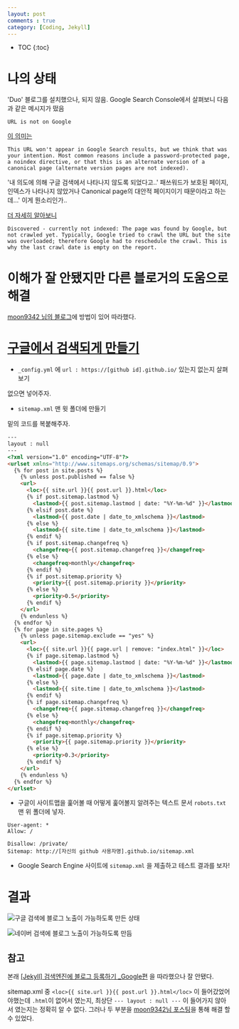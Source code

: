 ```yaml
---
layout: post
comments : true
category: [Coding, Jekyll]
---
```


* TOC
{:toc}


# 나의 상태

'Duo' 블로그를 설치했으나, 되지 않음.
Google Search Console에서 살펴보니 다음과 같은 메시지가 떴음

`URL is not on Google`

[이 의미는](https://support.google.com/webmasters/answer/7440203#status_types)
```
This URL won't appear in Google Search results, but we think that was your intention. Most common reasons include a password-protected page, a noindex directive, or that this is an alternate version of a canonical page (alternate version pages are not indexed).
```

'내 의도에 의해 구글 검색에서 나타나지 않도록 되었다고..' 패쓰워드가 보호된 페이지, 인덱스가 나타나지 않았거나 Canonical page의 대안적 페이지이기 때문이라고 하는데...' 이게 뭔소리인가..

[더 자세히 알아보니](https://support.google.com/webmasters/answer/9012289#url_not_on_google)

```
Discovered - currently not indexed: The page was found by Google, but not crawled yet. Typically, Google tried to crawl the URL but the site was overloaded; therefore Google had to reschedule the crawl. This is why the last crawl date is empty on the report.
```

# 이해가 잘 안됐지만 다른 블로거의 도움으로 해결

[moon9342 님의 블로그](https://moon9342.github.io/jekyll-sitemap)에 방법이 있어 따라했다.



# [구글에서 검색되게 만들기](https://moon9342.github.io/jekyll-sitemap)


- `_config.yml` 에 `url : https://[github id].github.io/` 있는지 없는지 살펴보기

없으면 넣어주자.



- `sitemap.xml` 맨 윗 폴더에 만들기

밑의 코드를 복붙해주자.

```html
---
layout : null
---
<?xml version="1.0" encoding="UTF-8"?>
<urlset xmlns="http://www.sitemaps.org/schemas/sitemap/0.9">
  {% for post in site.posts %}
    {% unless post.published == false %}
    <url>
      <loc>{{ site.url }}{{ post.url }}.html</loc>
      {% if post.sitemap.lastmod %}
        <lastmod>{{ post.sitemap.lastmod | date: "%Y-%m-%d" }}</lastmod>
      {% elsif post.date %}
        <lastmod>{{ post.date | date_to_xmlschema }}</lastmod>
      {% else %}
        <lastmod>{{ site.time | date_to_xmlschema }}</lastmod>
      {% endif %}
      {% if post.sitemap.changefreq %}
        <changefreq>{{ post.sitemap.changefreq }}</changefreq>
      {% else %}
        <changefreq>monthly</changefreq>
      {% endif %}
      {% if post.sitemap.priority %}
        <priority>{{ post.sitemap.priority }}</priority>
      {% else %}
        <priority>0.5</priority>
      {% endif %}
    </url>
    {% endunless %}
  {% endfor %}
  {% for page in site.pages %}
    {% unless page.sitemap.exclude == "yes" %}
    <url>
      <loc>{{ site.url }}{{ page.url | remove: "index.html" }}</loc>
      {% if page.sitemap.lastmod %}
        <lastmod>{{ page.sitemap.lastmod | date: "%Y-%m-%d" }}</lastmod>
      {% elsif page.date %}
        <lastmod>{{ page.date | date_to_xmlschema }}</lastmod>
      {% else %}
        <lastmod>{{ site.time | date_to_xmlschema }}</lastmod>
      {% endif %}
      {% if page.sitemap.changefreq %}
        <changefreq>{{ page.sitemap.changefreq }}</changefreq>
      {% else %}
        <changefreq>monthly</changefreq>
      {% endif %}
      {% if page.sitemap.priority %}
        <priority>{{ page.sitemap.priority }}</priority>
      {% else %}
        <priority>0.3</priority>
      {% endif %}
    </url>
    {% endunless %}
  {% endfor %}
</urlset>
```

- 구글이 사이트맵을 훑어볼 때 어떻게 훑어볼지 알려주는 텍스트 문서 `robots.txt` 맨 위 폴더에 넣자.

```
User-agent: *
Allow: /

Disallow: /private/
Sitemap: http://[자신의 github 사용자명].github.io/sitemap.xml
```

- Google Search Engine 사이트에 `sitemap.xml` 을 제출하고 테스트 결과를 보자!

# 결과

![구글 검색에 블로그 노출이 가능하도록 만든 상태](https://i.imgur.com/sNQxYoE.png)

![네이버 검색에 블로그 노출이 가능하도록 만듬](https://i.imgur.com/97i5Y2Q.png)

## 참고

본래 [[Jekyll] 검색엔진에 블로그 등록하기 _Google편](https://gmlwjd9405.github.io/2017/10/20/include-blog-in-a-GoogleSearchEngine.html) 을 따라했으나 잘 안됐다.

sitemap.xml 중  `<loc>{{ site.url }}{{ post.url }}.html</loc>` 이 들어갔었어야했는데 `.html`이 없어서 였는지, 최상단 `--- layout : null ---` 이 들어가지 않아서 였는지는 정확히 알 수 없다. 그러나 두 부분을 [moon9342님 포스팅](https://moon9342.github.io/jekyll-sitemap)을 통해 해결 할 수 있었다.